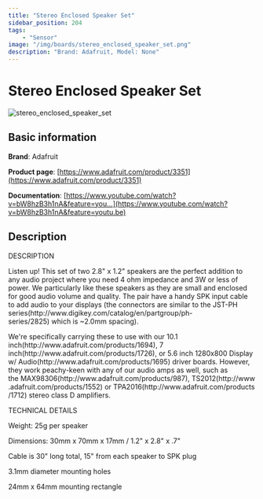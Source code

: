```yaml
---
title: "Stereo Enclosed Speaker Set"
sidebar_position: 204
tags:
    - "Sensor"
image: "/img/boards/stereo_enclosed_speaker_set.png"
description: "Brand: Adafruit, Model: None"
---
```

# Stereo Enclosed Speaker Set

![stereo_enclosed_speaker_set](/img/boards/stereo_enclosed_speaker_set.png)

## Basic information

**Brand**: Adafruit

**Product page**: [https://www.adafruit.com/product/3351](https://www.adafruit.com/product/3351)

**Documentation**: [https://www.youtube.com/watch?v=bW8hzB3h1nA&feature=you...](https://www.youtube.com/watch?v=bW8hzB3h1nA&feature=youtu.be)

## Description

DESCRIPTION

Listen up\! This set of two 2\.8" x 1\.2" speakers are the perfect addition to any audio project where you need 4 ohm impedance and 3W or less of power\. We particularly like these speakers as they are small and enclosed for good audio volume and quality\. The pair have a handy SPK input cable to add audio to your displays \(the connectors are similar to the JST\-PH series\(http://www\.digikey\.com/catalog/en/partgroup/ph\-series/2825\) which is ~2\.0mm spacing\)\.



We're specifically carrying these to use with our 10\.1 inch\(http://www\.adafruit\.com/products/1694\), 7 inch\(http://www\.adafruit\.com/products/1726\), or 5\.6 inch 1280x800 Display w/ Audio\(http://www\.adafruit\.com/products/1695\) driver boards\. However, they work peachy\-keen with any of our audio amps as well, such as the MAX98306\(http://www\.adafruit\.com/products/987\), TS2012\(http://www\.adafruit\.com/products/1552\) or TPA2016\(http://www\.adafruit\.com/products/1712\) stereo class D amplifiers\.



TECHNICAL DETAILS



Weight: 25g per speaker

Dimensions: 30mm x 70mm x 17mm / 1\.2" x 2\.8" x \.7"

Cable is 30" long total, 15" from each speaker to SPK plug

3\.1mm diameter mounting holes

24mm x 64mm mounting rectangle

